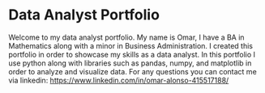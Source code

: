 # Data Analyst Portfolio
Welcome to my data analyst portfolio. My name is Omar, I have a BA in Mathematics along with a minor in Business Administration. I created this portfolio in order to showcase my skills as a data analyst. In this portfolio I use python along with libraries such as pandas, numpy, and matplotlib in order to analyze and visualize data.
For any questions you can contact me via linkedin: https://www.linkedin.com/in/omar-alonso-415517188/

